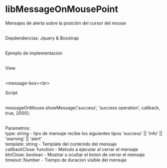# libMessageOnMousePoint
Mensajes de alerta sobre la posición del cursor del mouse<br><br>

Depdendencias: Jquery & Boostrap<br><br>

Ejemplo de implementacion<br><br>

View<br><br>

\<message-box></message-box>\<br><br>

Script<br><br>

messageOnMouse.showMessage('success', 'success operation', callback, true, 2000);<br><br>

Parametros:<br>
type: string - tipo de mensaje recibe los siguientes tipos 'success' || 'info' || 'warning' || 'alert'<br>
template: string - Template del contenido del mensaje<br>
callbackClose: function - Metodo a ejecutar al cerrar el mensaje<br>
btnClose: boolean - Mostrar u ocultar el boton de cerrar el mensaje<br>
timeout: Number - Tiempo de duracion visible del mensaje<br>
